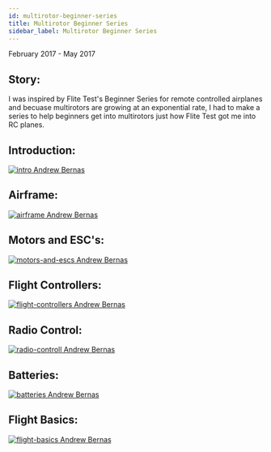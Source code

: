 ```yaml
---
id: multirotor-beginner-series
title: Multirotor Beginner Series
sidebar_label: Multirotor Beginner Series
---
```

February 2017 - May 2017

## Story:

I was inspired by Flite Test's Beginner Series for remote controlled airplanes and becuase multirotors are growing at an exponential rate, I had to make a series to help beginners get into multirotors just how Flite Test got me into RC planes. 

## Introduction:

[![intro Andrew Bernas](assets/tutorials/multirotor-beginner-series/intro.jpg)](https://www.youtube.com/watch?v=S6BasK2hLYc)

## Airframe:

[![airframe Andrew Bernas](assets/tutorials/multirotor-beginner-series/airframe.jpg)](https://www.youtube.com/watch?v=Sii7-mvYQg4)

## Motors and ESC's:

[![motors-and-escs Andrew Bernas](assets/tutorials/multirotor-beginner-series/motors-and-escs.jpg)](https://www.youtube.com/watch?v=hGYeILpkjIo)

## Flight Controllers:

[![flight-controllers Andrew Bernas](assets/tutorials/multirotor-beginner-series/flight-controllers.jpg)](https://www.youtube.com/watch?v=Z3IycI35zy0)

## Radio Control:

[![radio-controll Andrew Bernas](assets/tutorials/multirotor-beginner-series/radio-controll.jpg)](https://www.youtube.com/watch?v=YbsvaKexCP4)

## Batteries:

[![batteries Andrew Bernas](assets/tutorials/multirotor-beginner-series/batteries.jpg)](https://www.youtube.com/watch?v=HVWW-OjpmJo)

## Flight Basics:
[![flight-basics Andrew Bernas](assets/tutorials/multirotor-beginner-series/flight-basics.jpg)](https://www.youtube.com/watch?v=HBCX2GXuUI4)